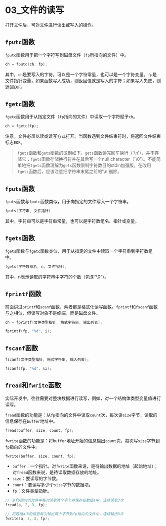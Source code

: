 # 03_文件的读写

打开文件后，可对文件进行读出或写入的操作。

## `fputc`函数

`fputc`函数用于把一个字符写到磁盘文件（`fp`所指向的文件）中。

```c
ch = fputc(ch, fp);
```

其中，`ch`是要写入的字符，可以是一个字符常量，也可以是一个字符变量。`fp`是文件指针变量，如果函数写入成功，则返回值就是写入的字符；如果写入失败，则返回`EOF`。

## `fgetc`函数

`fgetc`函数用于从指定文件（`fp`指向的文件）中读取一个字符赋予`ch`。

```c
ch = fgetc(fp);
```

注意，文件必须以读或读写方式打开。当函数遇到文件结束符时，将返回文件结束标志`EOF`。

> `fgets`函数和`gets`函数的区别如下。`gets`函数读完回车换行（'\n'），并不存储它；`fgets`函数存储换行符并在其后写一个null character（'\0'）。不能简单地把`fgets`函数理解为`gets`函数限制字符数目的stdin加强版。在改用`fgets`函数后，应该注意把字符串末尾之前的'\n'删除。

## `fputs`函数

`fputs`函数与`fputc`函数类似，用于向指定的文件写入一个字符串。

```c
fputs(字符串, 文件指针)
```

其中，字符串可以是字符串常量，也可以是字符数组名、指针或变量。

## `fgets`函数

`fgets`函数与`fgetc`函数类似，用于从指定的文件中读取一个字符串到字符数组中。

```c
fgets(字符数组名, n, 文件指针);
```

其中，n表示读取的字符串中字符的个数（包含“\0”）。

## `fprintf`函数

前面讲过`printf`和`scanf`函数，两者都是格式化读写函数。`fprintf`和`fscanf`函数与之相似，但读写对象不是终端，而是磁盘文件。

```c
ch = fprintf(文件类型指针, 格式字符串, 输出列表);
```

```c
fprintf(fp, "%d", i);
```

## `fscanf`函数

```c
fscanf(文件类型指针, 格式字符串, 输入列表);
```

```c
fscanf(fp, "%d", &i);
```

## `fread`和`fwrite`函数

实际开发中，往往需要对整块数据进行读写，例如，对一个结构体类型变量值进行读写。

`fread`函数的功能是：从`fp`指向的文件中读取`count`次，每次读`size`字节，读取的信息保存在`buffer`地址中。

```c
fread(buffer, size, count, fp);
```

`fwrite`函数的功能是：将`buffer`地址开始的信息输出`count`次，每次写`size`字节到`fp`指向的文件中。

```c
fwrite(buffer, size, count, fp);
```

- `buffer`：一个指针。对`fwrite`函数来说，是待输出数据的地址（起始地址）；对`fread`函数来说，是待读取数据存放的地址。
- `size`：要读写的字节数。
- `count`：要读写多少个`size`字节的数据项。
- `fp`：文件类型指针。

```c
// 从fp指向的文件中每次读取两个字节并保存在数组a中，连续读取3次
fread(a, 2, 3, fp);
```

```c
// 将数组a中的信息每次输出两个字节到fp指向的文件中，连续输出3次
fwrite(a, 2, 3, fp);
```
